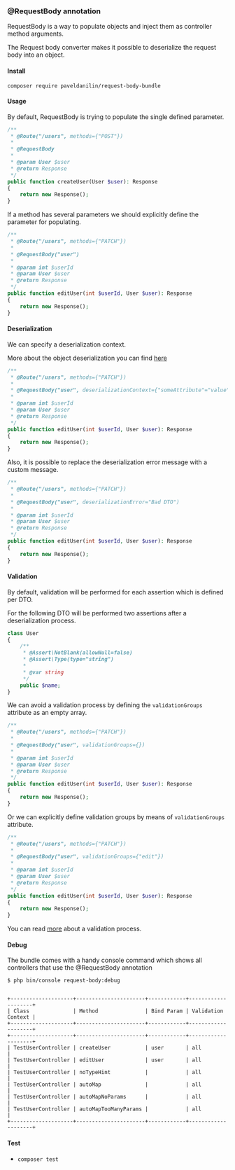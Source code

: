 ### @RequestBody annotation

RequestBody is a way to populate objects and inject them as controller method arguments.

The Request body converter makes it possible to deserialize the request body into an object.

#### Install

`composer require paveldanilin/request-body-bundle`

#### Usage

By default, RequestBody is trying to populate the single defined parameter.

```php
/**
 * @Route("/users", methods={"POST"})
 *
 * @RequestBody
 *
 * @param User $user
 * @return Response
 */
public function createUser(User $user): Response
{
    return new Response();
}
```

If a method has several parameters we should explicitly define the parameter for populating.

```php
/**
 * @Route("/users", methods={"PATCH"})
 *
 * @RequestBody("user")
 *
 * @param int $userId
 * @param User $user
 * @return Response
 */
public function editUser(int $userId, User $user): Response
{
    return new Response();
}
```

#### Deserialization

We can specify a deserialization context.

More about the object deserialization you can find [here](https://symfony.com/doc/4.4/components/serializer.html#deserializing-an-object)

```php
/**
 * @Route("/users", methods={"PATCH"})
 *
 * @RequestBody("user", deserializationContext={"someAttribute"="value"})
 *
 * @param int $userId
 * @param User $user
 * @return Response
 */
public function editUser(int $userId, User $user): Response
{
    return new Response();
}
```

Also, it is possible to replace the deserialization error message with a custom message.

```php
/**
 * @Route("/users", methods={"PATCH"})
 *
 * @RequestBody("user", deserializationError="Bad DTO")
 *
 * @param int $userId
 * @param User $user
 * @return Response
 */
public function editUser(int $userId, User $user): Response
{
    return new Response();
}
```

#### Validation

By default, validation will be performed for each assertion which is defined per DTO.

For the following DTO will be performed two assertions after a deserialization process.

```php
class User
{
    /**
     * @Assert\NotBlank(allowNull=false)
     * @Assert\Type(type="string")
     *
     * @var string
     */
    public $name;
}
```

We can avoid a validation process by defining the `validationGroups` attribute as an empty array.

```php
/**
 * @Route("/users", methods={"PATCH"})
 *
 * @RequestBody("user", validationGroups={})
 *
 * @param int $userId
 * @param User $user
 * @return Response
 */
public function editUser(int $userId, User $user): Response
{
    return new Response();
}
```

Or we can explicitly define validation groups by means of `validationGroups` attribute.

```php
/**
 * @Route("/users", methods={"PATCH"})
 *
 * @RequestBody("user", validationGroups={"edit"})
 *
 * @param int $userId
 * @param User $user
 * @return Response
 */
public function editUser(int $userId, User $user): Response
{
    return new Response();
}
```

You can read [more](https://symfony.com/doc/4.4/validation.html) about a validation process.

#### Debug

The bundle comes with a handy console command which shows all controllers that use the @RequestBody annotation

```
$ php bin/console request-body:debug


+--------------------+----------------------+------------+--------------------+
| Class              | Method               | Bind Param | Validation Context |
+--------------------+----------------------+------------+--------------------+
+--------------------+----------------------+------------+--------------------+
| TestUserController | createUser           | user       | all                |
| TestUserController | editUser             | user       | all                |
| TestUserController | noTypeHint           |            | all                |
| TestUserController | autoMap              |            | all                |
| TestUserController | autoMapNoParams      |            | all                |
| TestUserController | autoMapTooManyParams |            | all                |
+--------------------+----------------------+------------+--------------------+
```

#### Test
- `composer test`

